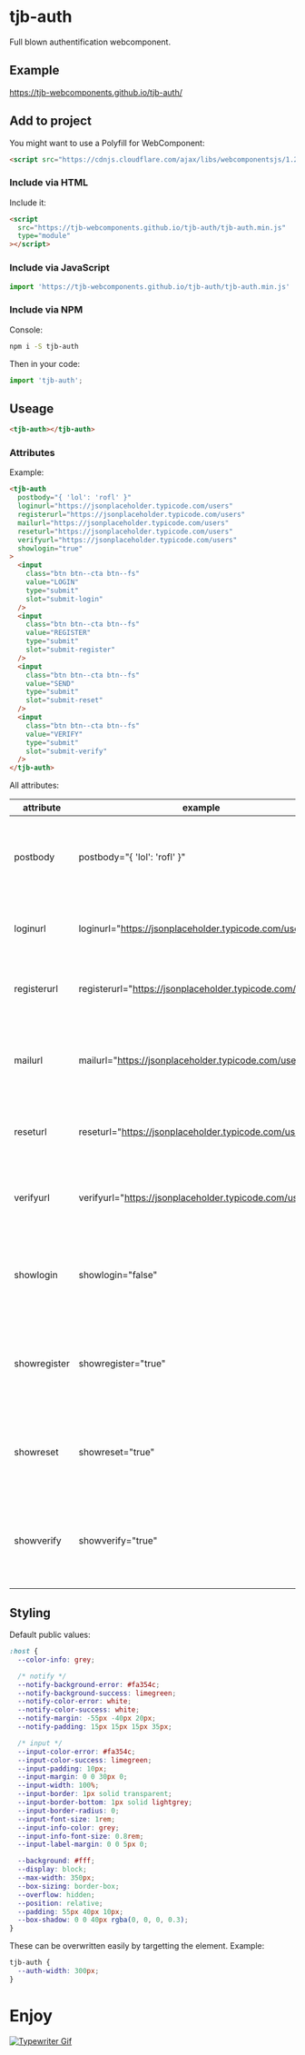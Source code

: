 # tjb-auth

Full blown authentification webcomponent.

## Example

https://tjb-webcomponents.github.io/tjb-auth/

## Add to project

You might want to use a Polyfill for WebComponent:

```html
<script src="https://cdnjs.cloudflare.com/ajax/libs/webcomponentsjs/1.2.0/webcomponents-lite.js"></script>
```

### Include via HTML

Include it:

```html
<script
  src="https://tjb-webcomponents.github.io/tjb-auth/tjb-auth.min.js"
  type="module"
></script>
```

### Include via JavaScript

```JavaScript
import 'https://tjb-webcomponents.github.io/tjb-auth/tjb-auth.min.js'
```

### Include via NPM

Console:

```bash
npm i -S tjb-auth
```

Then in your code:

```JavaScript
import 'tjb-auth';
```

## Useage

```html
<tjb-auth></tjb-auth>
```

### Attributes

Example:

```html
<tjb-auth
  postbody="{ 'lol': 'rofl' }"
  loginurl="https://jsonplaceholder.typicode.com/users"
  registerurl="https://jsonplaceholder.typicode.com/users"
  mailurl="https://jsonplaceholder.typicode.com/users"
  reseturl="https://jsonplaceholder.typicode.com/users"
  verifyurl="https://jsonplaceholder.typicode.com/users"
  showlogin="true"
>
  <input
    class="btn btn--cta btn--fs"
    value="LOGIN"
    type="submit"
    slot="submit-login"
  />
  <input
    class="btn btn--cta btn--fs"
    value="REGISTER"
    type="submit"
    slot="submit-register"
  />
  <input
    class="btn btn--cta btn--fs"
    value="SEND"
    type="submit"
    slot="submit-reset"
  />
  <input
    class="btn btn--cta btn--fs"
    value="VERIFY"
    type="submit"
    slot="submit-verify"
  />
</tjb-auth>
```

All attributes:

| attribute    | example                                                  | description                                                                    |
| ------------ | -------------------------------------------------------- | ------------------------------------------------------------------------------ |
| postbody     | postbody="{ 'lol': 'rofl' }"                             | Aditional object fields that will be added to any `POST` request.              |
| loginurl     | loginurl="https://jsonplaceholder.typicode.com/users"    | The `POST` `URL` where the login request should go                             |
| registerurl  | registerurl="https://jsonplaceholder.typicode.com/users" | The `POST` `URL` where the register request should go                          |
| mailurl      | mailurl="https://jsonplaceholder.typicode.com/users"     | The `POST` `URL` where the email sending trigger request should go             |
| reseturl     | reseturl="https://jsonplaceholder.typicode.com/users"    | The `POST` `URL` where the reset request should go                             |
| verifyurl    | verifyurl="https://jsonplaceholder.typicode.com/users"   | The `POST` `URL` where the verification request should go                      |
| showlogin    | showlogin="false"                                        | wheter or not to show the login panel (will hide all other views)              |
| showregister | showregister="true"                                      | wheter or not to show the registration panel (will hide all other views)       |
| showreset    | showreset="true"                                         | wheter or not to show the reset panel (will hide all other views)              |
| showverify   | showverify="true"                                        | wheter or not to show the email verification panel (will hide all other views) |

## Styling

Default public values:

```css
:host {
  --color-info: grey;

  /* notify */
  --notify-background-error: #fa354c;
  --notify-background-success: limegreen;
  --notify-color-error: white;
  --notify-color-success: white;
  --notify-margin: -55px -40px 20px;
  --notify-padding: 15px 15px 15px 35px;

  /* input */
  --input-color-error: #fa354c;
  --input-color-success: limegreen;
  --input-padding: 10px;
  --input-margin: 0 0 30px 0;
  --input-width: 100%;
  --input-border: 1px solid transparent;
  --input-border-bottom: 1px solid lightgrey;
  --input-border-radius: 0;
  --input-font-size: 1rem;
  --input-info-color: grey;
  --input-info-font-size: 0.8rem;
  --input-label-margin: 0 0 5px 0;

  --background: #fff;
  --display: block;
  --max-width: 350px;
  --box-sizing: border-box;
  --overflow: hidden;
  --position: relative;
  --padding: 55px 40px 10px;
  --box-shadow: 0 0 40px rgba(0, 0, 0, 0.3);
}
```

These can be overwritten easily by targetting the element. Example:

```css
tjb-auth {
  --auth-width: 300px;
}
```

# Enjoy

[![Typewriter Gif](https://tjb-webcomponents.github.io/html-template-string/typewriter.gif)](http://thibaultjanbeyer.com/)
